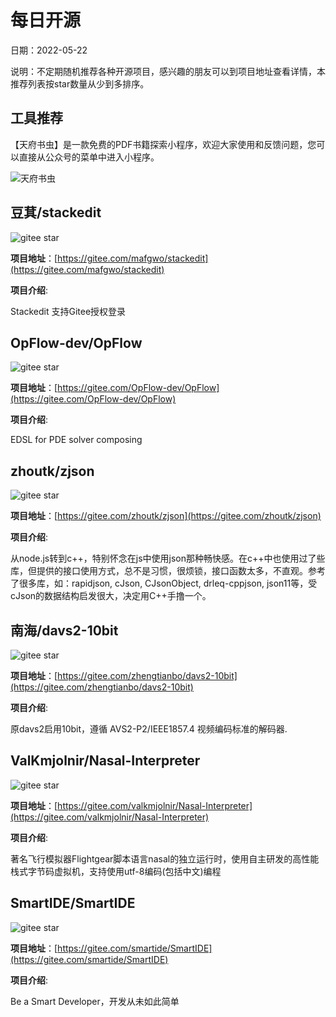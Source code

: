 # 每日开源

日期：2022-05-22

说明：不定期随机推荐各种开源项目，感兴趣的朋友可以到项目地址查看详情，本推荐列表按star数量从少到多排序。




## 工具推荐 

【天府书虫】是一款免费的PDF书籍探索小程序，欢迎大家使用和反馈问题，您可以直接从公众号的菜单中进入小程序。

![天府书虫](https://docs.imjcker.com/_media/mini.jpg)

## 豆萁/stackedit

<img src="https://gitee.com/mafgwo/stackedit/badge/star.svg?theme=white" alt="gitee star"> 

**项目地址**：[https://gitee.com/mafgwo/stackedit](https://gitee.com/mafgwo/stackedit)

**项目介绍**:  

 Stackedit 支持Gitee授权登录 



## OpFlow-dev/OpFlow

<img src="https://gitee.com/OpFlow-dev/OpFlow/badge/star.svg?theme=white" alt="gitee star"> 

**项目地址**：[https://gitee.com/OpFlow-dev/OpFlow](https://gitee.com/OpFlow-dev/OpFlow)

**项目介绍**:  

 EDSL for PDE solver composing 



## zhoutk/zjson
<img src="https://gitee.com/zhoutk/zjson/badge/star.svg?theme=white" alt="gitee star"> 

**项目地址**：[https://gitee.com/zhoutk/zjson](https://gitee.com/zhoutk/zjson)

**项目介绍**:  

 从node.js转到c++，特别怀念在js中使用json那种畅快感。在c++中也使用过了些库，但提供的接口使用方式，总不是习惯，很烦锁，接口函数太多，不直观。参考了很多库，如：rapidjson, cJson, CJsonObject, drleq-cppjson, json11等，受cJson的数据结构启发很大，决定用C++手撸一个。 



## 南海/davs2-10bit
<img src="https://gitee.com/zhengtianbo/davs2-10bit/badge/star.svg?theme=white" alt="gitee star"> 

**项目地址**：[https://gitee.com/zhengtianbo/davs2-10bit](https://gitee.com/zhengtianbo/davs2-10bit)

**项目介绍**:  

 原davs2启用10bit，遵循 AVS2-P2/IEEE1857.4 视频编码标准的解码器. 



## ValKmjolnir/Nasal-Interpreter
<img src="https://gitee.com/valkmjolnir/Nasal-Interpreter/badge/star.svg?theme=white" alt="gitee star"> 

**项目地址**：[https://gitee.com/valkmjolnir/Nasal-Interpreter](https://gitee.com/valkmjolnir/Nasal-Interpreter)

**项目介绍**:  

 著名飞行模拟器Flightgear脚本语言nasal的独立运行时，使用自主研发的高性能栈式字节码虚拟机，支持使用utf-8编码(包括中文)编程 



## SmartIDE/SmartIDE
<img src="https://gitee.com/smartide/SmartIDE/badge/star.svg?theme=white" alt="gitee star"> 

**项目地址**：[https://gitee.com/smartide/SmartIDE](https://gitee.com/smartide/SmartIDE)

**项目介绍**:  

 Be a Smart Developer，开发从未如此简单 


